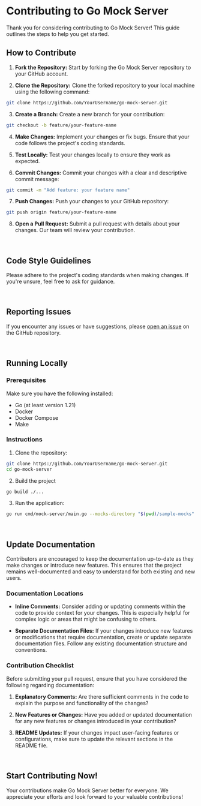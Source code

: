 # Contributing to Go Mock Server

Thank you for considering contributing to Go Mock Server! This guide outlines the steps to help you get started.

## How to Contribute

1. **Fork the Repository:** Start by forking the Go Mock Server repository to your GitHub account.

2. **Clone the Repository:** Clone the forked repository to your local machine using the following command:

```bash
git clone https://github.com/YourUsername/go-mock-server.git
```

3. **Create a Branch:** Create a new branch for your contribution:

```bash
git checkout -b feature/your-feature-name
```

4. **Make Changes:** Implement your changes or fix bugs. Ensure that your code follows the project's coding standards.

5. **Test Locally:** Test your changes locally to ensure they work as expected.

6. **Commit Changes:** Commit your changes with a clear and descriptive commit message:

```bash
git commit -m "Add feature: your feature name"
```

7. **Push Changes:** Push your changes to your GitHub repository:

```bash
git push origin feature/your-feature-name
```

8. **Open a Pull Request:** Submit a pull request with details about your changes. Our team will review your contribution.


<br />

## Code Style Guidelines

Please adhere to the project's coding standards when making changes. If you're unsure, feel free to ask for guidance.

<br />

## Reporting Issues

If you encounter any issues or have suggestions, please [open an issue](https://github.com/Caik/go-mock-server/issues) on the GitHub repository.

<br />

## Running Locally

### Prerequisites

Make sure you have the following installed:

- Go (at least version 1.21)
- Docker
- Docker Compose
- Make

### Instructions

1. Clone the repository:

```bash
git clone https://github.com/YourUsername/go-mock-server.git
cd go-mock-server
```

2. Build the project

```bash
go build ./...
```

3. Run the application:

```bash
go run cmd/mock-server/main.go --mocks-directory "$(pwd)/sample-mocks" 
```

<br />

## Update Documentation

Contributors are encouraged to keep the documentation up-to-date as they make changes or introduce new features. This ensures that the project remains well-documented and easy to understand for both existing and new users.

### Documentation Locations

- **Inline Comments:** Consider adding or updating comments within the code to provide context for your changes. This is especially helpful for complex logic or areas that might be confusing to others.

- **Separate Documentation Files:** If your changes introduce new features or modifications that require documentation, create or update separate documentation files. Follow any existing documentation structure and conventions.

### Contribution Checklist

Before submitting your pull request, ensure that you have considered the following regarding documentation:

1. **Explanatory Comments:** Are there sufficient comments in the code to explain the purpose and functionality of the changes?

2. **New Features or Changes:** Have you added or updated documentation for any new features or changes introduced in your contribution?

3. **README Updates:** If your changes impact user-facing features or configurations, make sure to update the relevant sections in the README file.

<br />

## Start Contributing Now!

Your contributions make Go Mock Server better for everyone. We appreciate your efforts and look forward to your valuable contributions!
